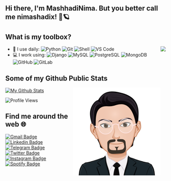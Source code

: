 ## Hi there, I'm MashhadiNima. But you better call me nimashadix! 🐧🪐


## What is my toolbox?
<img src="https://github.com/MashhadiNima/MashhadiNima/raw/master/etc/me.png" align="right" height="275" />

- 🚀 I use daily:
  ![Python](https://img.shields.io/badge/-Python-fcd821?style=plastic&logo=Python)
  ![Git](https://img.shields.io/badge/-Git-black?style=plastic&logo=git)
  ![Shell](https://img.shields.io/badge/-Shell-blasck?style=plastic&logo=Shell)
  ![VS Code](https://img.shields.io/badge/-VS%20Code-007ACC?style=plastic&logo=visual-studio-code)
- 💻 I work using:
  ![Django](https://img.shields.io/badge/-Django-092E20?style=plastic&logo=Django)
  ![MySQL](https://img.shields.io/badge/-PostgreSQL-336791?style=plastic&logo=mysql)
  ![PostgreSQL](https://img.shields.io/badge/-PostgreSQL-336791?style=plastic&logo=postgresql)
  ![MongoDB](https://img.shields.io/badge/-MongoDB-black?style=plastic&logo=mongodb)
  ![GitHub](https://img.shields.io/badge/-GitHub-181717?style=plastic&logo=github)
  ![GitLab](https://img.shields.io/badge/-GitLab-FCA121?style=plastic&logo=gitlab)

## Some of my Github Public Stats
<img src="https://github.com/MashhadiNima/MashhadiNima/raw/master/etc/cartoon.png" align="right" height="275" />

[![My Github Stats](https://github-readme-stats.vercel.app/api?username=MAshhadiNima&show_icons=true&title_color=fff&icon_color=79ff97&text_color=9f9f9f&bg_color=151515)](https://github.com/MashhadiNima)

![Profile Views](https://komarev.com/ghpvc/?username=MashhadiNima&color=1DB954)

## Find me around the web :globe_with_meridians:
[![Gmail Badge](https://img.shields.io/badge/-sdey9@uic.edu-c14438?style=flat&logo=Gmail&logoColor=white)](mailto:nimashadix@gmail.com "Connect via Email")
[![Linkedin Badge](https://img.shields.io/badge/-Samujjwaal%20Dey-0072b1?style=flat&logo=Linkedin&logoColor=white)](https://www.linkedin.com/in/nimashadix/ "Connect on LinkedIn")
[![Telegram Badge](https://img.shields.io/badge/-@daftdey-0088CC?style=flat&logo=Telegram&logoColor=white)](https://t.me/nimashadix "Contact on Telegram")
[![Twitter Badge](https://img.shields.io/badge/-@samujjwaal-00acee?style=flat&logo=Twitter&logoColor=white)](https://twitter.com/intent/follow?screen_name=nimashadix "Follow on Twitter")
[![Instagram Badge](https://img.shields.io/badge/-Instagram-C13584?style=flat&logo=Instagram&logoColor=white)](https://www.instagram.com/nimashadix/)
[![Spotify Badge](https://img.shields.io/badge/-Spotify-1DB954?style=flat&logo=Spotify&logoColor=white)](https://open.spotify.com/user/lt7dp7h5uildq8b7m53k7wg4e)
